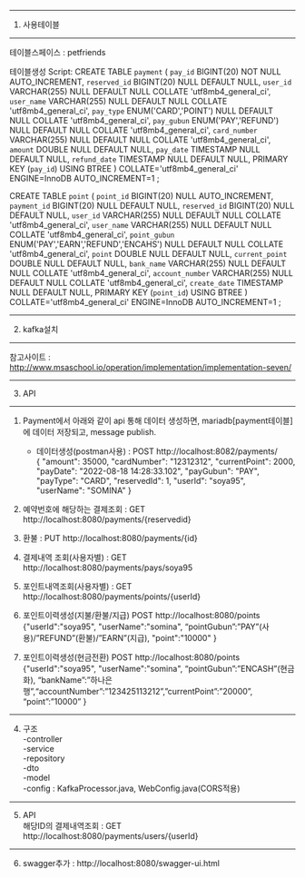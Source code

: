 ---------------------------------------------------
1. 사용테이블
---------------------------------------------------
테이블스페이스 : petfriends

테이블생성 Script: CREATE TABLE `payment` ( 
	`pay_id` BIGINT(20) NOT NULL AUTO_INCREMENT,
	`reserved_id` BIGINT(20) NULL DEFAULT NULL,
	`user_id` VARCHAR(255) NULL DEFAULT NULL COLLATE 'utf8mb4_general_ci',
	`user_name` VARCHAR(255) NULL DEFAULT NULL COLLATE 'utf8mb4_general_ci',
	`pay_type` ENUM('CARD','POINT') NULL DEFAULT NULL COLLATE 'utf8mb4_general_ci',
	`pay_gubun` ENUM('PAY','REFUND') NULL DEFAULT NULL COLLATE 'utf8mb4_general_ci',
	`card_number` VARCHAR(255) NULL DEFAULT NULL COLLATE 'utf8mb4_general_ci',
	`amount` DOUBLE NULL DEFAULT NULL,
	`pay_date` TIMESTAMP NULL DEFAULT NULL,
	`refund_date` TIMESTAMP NULL DEFAULT NULL,
               PRIMARY KEY (`pay_id`) USING BTREE
)
COLLATE='utf8mb4_general_ci'
ENGINE=InnoDB
AUTO_INCREMENT=1
;

CREATE TABLE `point` (
	`point_id` BIGINT(20) NULL AUTO_INCREMENT,
	`payment_id` BIGINT(20) NULL DEFAULT NULL,
	`reserved_id` BIGINT(20) NULL DEFAULT NULL,
	`user_id` VARCHAR(255) NULL DEFAULT NULL COLLATE 'utf8mb4_general_ci',
	`user_name` VARCHAR(255) NULL DEFAULT NULL COLLATE 'utf8mb4_general_ci',
	`point_gubun` ENUM('PAY','EARN','REFUND','ENCAHS') NULL DEFAULT NULL COLLATE 'utf8mb4_general_ci',
	`point` DOUBLE NULL DEFAULT NULL,
	`current_point` DOUBLE NULL DEFAULT NULL,
              `bank_name` VARCHAR(255) NULL DEFAULT NULL COLLATE 'utf8mb4_general_ci',
              `account_number` VARCHAR(255) NULL DEFAULT NULL COLLATE 'utf8mb4_general_ci',
	`create_date` TIMESTAMP NULL DEFAULT NULL,
	 PRIMARY KEY (`point_id`) USING BTREE
)
COLLATE='utf8mb4_general_ci'
ENGINE=InnoDB
AUTO_INCREMENT=1
;

---------------------------------------------------  
2. kafka설치 
---------------------------------------------------  
참고사이트 : http://www.msaschool.io/operation/implementation/implementation-seven/  

--------------------------------------------------  
3. API
--------------------------------------------------  
1) Payment에서 아래와 같이 api 통해 데이터 생성하면, mariadb[payment테이블]에 데이터 저장되고, message publish.  
    - 데이터생성(postman사용) : POST http://localhost:8082/payments/   
{
  "amount": 35000,
  "cardNumber": "12312312",
  "currentPoint": 2000,
  "payDate": "2022-08-18 14:28:33.102",
  "payGubun": "PAY",
  "payType": "CARD",
  "reservedId": 1,
  "userId": "soya95",
  "userName": "SOMINA"
}

2) 예약번호에 해당하는 결제조회 : GET http://localhost:8080/payments/{reservedid}  
3) 환불 : PUT http://localhost:8080/payments/{id}
4) 결제내역 조회(사용자별) : GET http://localhost:8080/payments/pays/soya95
5) 포인트내역조회(사용자별) : GET http://localhost:8080/payments/points/{userId}
6) 포인트이력생성(지불/환불/지급) POST http://localhost:8080/points
{"userId":"soya95", "userName":"somina", “pointGubun”:”PAY”(사용)/”REFUND”(환불)/”EARN”(지급), "point":"10000" }
6) 포인트이력생성(현금전환) POST http://localhost:8080/points 
{"userId":"soya95", "userName":"somina", “pointGubun”:”ENCASH”(현금화), “bankName”:”하나은행”,“accountNumber”:”123425113212”,”currentPoint”:”20000”, “point”:”10000” }

--------------------------------------------------  
4. 구조   
   -controller  
   -service  
   -repository  
   -dto  
   -model  
   -config : KafkaProcessor.java, WebConfig.java(CORS적용)  
--------------------------------------------------  
5. API  
   해당ID의 결제내역조회 : GET http://localhost:8080/payments/users/{userId}   
--------------------------------------------------  

6. swagger추가 : http://localhost:8080/swagger-ui.html
